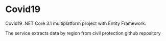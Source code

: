 # Covid19
Covid19 .NET Core 3.1 multiplatform project with Entity Framework.

The service extracts data by region from civil protection github repository



